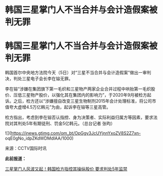 # 韩国三星掌门人不当合并与会计造假案被判无罪

# 韩国三星掌门人不当合并与会计造假案被判无罪

韩国首尔中央地方法院今天（5日）对“三星不当合并与会计造假案”做出一审判决，判处三星电子会长李在镕无罪。

李在镕“涉嫌在集团旗下第一毛织和三星物产两家企业合并过程中哄抬第一毛织股价、压低三星物产股价，以强化其在集团内的影响力”，于2020年9月被检方起诉。之后，检方还以“涉嫌擅自改变三星生物制剂2015年会计处理标准，将公司市值夸大虚增4.5万亿韩元”为由，起诉李在镕等三星高管。

检方指出，考虑到李在镕否认指控、身为决策者、实际利益归属方等因素，要求法院对其判处5年有期徒刑、罚金5亿韩元。（总台记者 张昀）

![](https://inews.gtimg.com/om_bt/OpGgy3JcUYjnnYxoZV8S2Z7xn-
oqE0gNo_idpZKdWDMdIAA/1000)

来源：CCTV国际时讯

**此前报道：**

[三星掌门人风波又起！韩国检方指控其操纵股价 要求判处5年监禁 ](https://news.qq.com/rain/a/20231117A084FX00)

